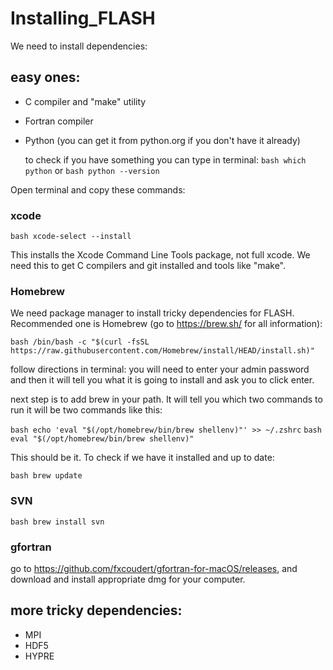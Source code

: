 # Installing_FLASH

We need to install dependencies: 

## easy ones: 
* C compiler and "make" utility
* Fortran compiler
* Python (you can get it from python.org if you don't have it already)

  to check if you have something you can type in terminal:
  ```bash which python```
  or
  ```bash python --version```
  
Open terminal and copy these commands: 

### xcode

```bash xcode-select --install```

This installs the Xcode Command Line Tools package, not full xcode. We need this to get C compilers and git installed and tools like "make". 

### Homebrew
We need package manager to install tricky dependencies for FLASH. Recommended one is Homebrew (go to https://brew.sh/ for all information):

```bash /bin/bash -c "$(curl -fsSL https://raw.githubusercontent.com/Homebrew/install/HEAD/install.sh)"```

follow directions in terminal: you will need to enter your admin password and then it will tell you what it is going to install and ask you to click enter.

next step is to add brew in your path. It will tell you which two commands to run it will be two commands like this: 

```bash echo 'eval "$(/opt/homebrew/bin/brew shellenv)"' >> ~/.zshrc```
```bash eval "$(/opt/homebrew/bin/brew shellenv)"```

This should be it. To check if we have it installed and up to date:

```bash brew update```

### SVN
```bash brew install svn```

### gfortran
go to https://github.com/fxcoudert/gfortran-for-macOS/releases, and download and install appropriate dmg for your computer. 

## more tricky dependencies: 
* MPI
* HDF5
* HYPRE






